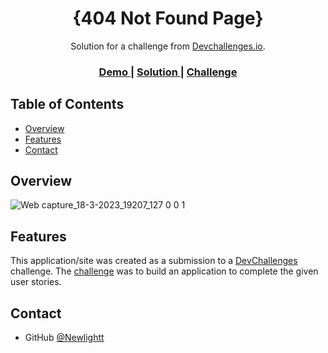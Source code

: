 <!-- Please update value in the {}  -->

<h1 align="center">{404 Not Found Page}</h1>

<div align="center">
   Solution for a challenge from  <a href="http://devchallenges.io" target="_blank">Devchallenges.io</a>.
</div>

<div align="center">
  <h3>
    <a href="https://404-not-found-master-dev-challenges.pages.dev/">
      Demo
    </a>
    <span> | </span>
    <a href="https://devchallenges.io/solutions/SZXgCA13CwHO2FeSPH7D">
      Solution
    </a>
    <span> | </span>
    <a href="https://devchallenges.io/challenges/wBunSb7FPrIepJZAg0sY">
      Challenge
    </a>
  </h3>
</div>

<!-- TABLE OF CONTENTS -->

## Table of Contents

- [Overview](#overview)
- [Features](#features)
- [Contact](#contact)

<!-- OVERVIEW -->

## Overview

![Web capture_18-3-2023_19207_127 0 0 1](https://user-images.githubusercontent.com/96424632/226108040-039482db-c514-4594-97d0-26d926182451.jpeg)

## Features

This application/site was created as a submission to a [DevChallenges](https://devchallenges.io/challenges) challenge. The [challenge](https://devchallenges.io/challenges/wBunSb7FPrIepJZAg0sY) was to build an application to complete the given user stories.

## Contact

- GitHub [@Newlightt](https://github.com/Newlightt)
